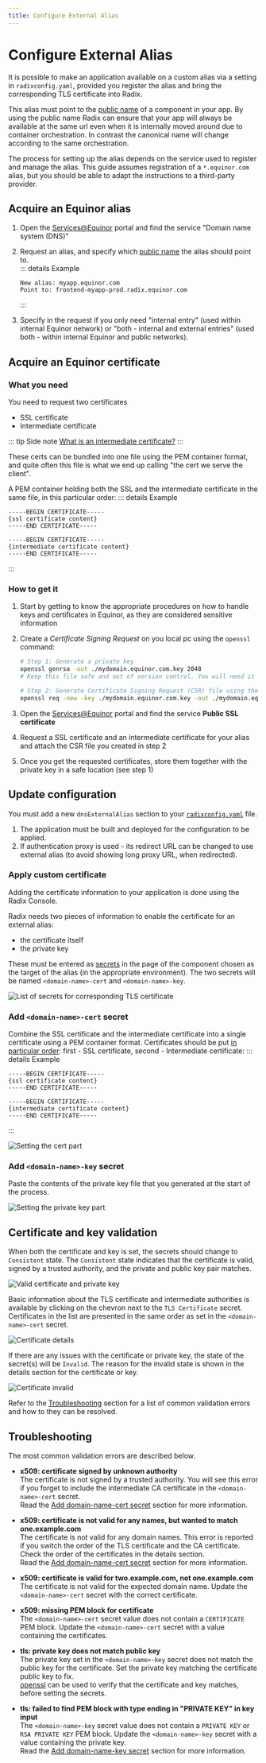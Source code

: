 ```yaml
---
title: Configure External Alias
---
```

# Configure External Alias

It is possible to make an application available on a custom alias via a setting in `radixconfig.yaml`, provided you register the alias and bring the corresponding TLS certificate into Radix.

This alias must point to the [public name](../../docs/topic-domain-names/#public-name) of a component in your app. By using the public name Radix can ensure that your app will always be available at the same url even when it is internally moved around due to container orchestration. In contrast the canonical name will change according to the same orchestration.

The process for setting up the alias depends on the service used to register and manage the alias. This guide assumes registration of a `*.equinor.com` alias, but you should be able to adapt the instructions to a third-party provider.

## Acquire an Equinor alias

1. Open the [Services@Equinor](https://equinor.service-now.com) portal and find the service "Domain name system (DNS)"
1. Request an alias, and specify which [public name](../../docs/topic-domain-names/#public-name) the alias should point to.  
   ::: details Example

    ```raw
    New alias: myapp.equinor.com
    Point to: frontend-myapp-prod.radix.equinor.com
    ```
    :::

1. Specify in the request if you only need "internal entry" (used within internal Equinor network) or "both - internal and external entries" (used both - within internal Equinor and public networks).

## Acquire an Equinor certificate

### What you need

You need to request two certificates

- SSL certificate
- Intermediate certificate

::: tip Side note
[What is an intermediate certificate?](https://support.ssl.com/Knowledgebase/Article/View/11/0/what-is-an-intermediate-certificate)
:::

These certs can be bundled into one file using the PEM container format, and quite often this file is what we end up calling "the cert we serve the client".  

A PEM container holding both the SSL and the intermediate certificate in the same file, in this particular order:
::: details Example
```raw
-----BEGIN CERTIFICATE-----
{ssl certificate content}
-----END CERTIFICATE-----

-----BEGIN CERTIFICATE-----
{intermediate certificate content}
-----END CERTIFICATE-----
```
:::

### How to get it

1. Start by getting to know the appropriate procedures on how to handle keys and certificates in Equinor, as they are considered sensitive information
1. Create a _Certificate Signing Request_ on you local pc using the `openssl` command:

    ```sh
    # Step 1: Generate a private key
    openssl genrsa -out ./mydomain.equinor.com.key 2048
    # Keep this file safe and out of version control. You will need it later. 

    # Step 2: Generate Certificate Signing Request (CSR) file using the private key
    openssl req -new -key ./mydomain.equinor.com.key -out ./mydomain.equinor.com.csr
    ```

1. Open the [Services@Equinor](https://equinor.service-now.com) portal and find the service **Public SSL certificate**
1. Request a SSL certificate and an intermediate certificate for your alias and attach the CSR file you created in step 2
1. Once you get the requested certificates, store them together with the private key in a safe location (see step 1)

## Update configuration

You must add a new `dnsExternalAlias` section to your [`radixconfig.yaml`](../../references/reference-radix-config/#dnsexternalalias) file.  

1. The application must be built and deployed for the configuration to be applied.
1. If authentication proxy is used - its redirect URL can be changed to use external alias (to avoid showing long proxy URL, when redirected).  

### Apply custom certificate

Adding the certificate information to your application is done using the Radix Console.

Radix needs two pieces of information to enable the certificate for an external alias:

- the certificate itself
- the private key

These must be entered as [secrets](../../docs/topic-concepts#secret) in the page of the component chosen as the target of the alias (in the appropriate environment). The two secrets will be named `<domain-name>-cert` and `<domain-name>-key`.

![List of secrets for corresponding TLS certificate](./list-of-external-alias-secrets.png "List of Secrets")

### Add `<domain-name>-cert` secret

Combine the SSL certificate and the intermediate certificate into a single certificate using a PEM container format. Certificates should be put [in particular order](https://www.digicert.com/kb/ssl-support/pem-ssl-creation.htm): first - SSL certificate, second - Intermediate certificate:
::: details Example
```raw
-----BEGIN CERTIFICATE-----
{ssl certificate content}
-----END CERTIFICATE-----

-----BEGIN CERTIFICATE-----
{intermediate certificate content}
-----END CERTIFICATE-----
```
:::

![Setting the cert part](./setting-cert.png "Setting cert")

### Add `<domain-name>-key` secret

Paste the contents of the private key file that you generated at the start of the process.

![Setting the private key part](./setting-private-key.png "Setting private key")

## Certificate and key validation

When both the certificate and key is set, the secrets should change to `Consistent` state. The `Consistent` state indicates that the certificate is valid, signed by a trusted authority, and the private and public key pair matches.

![Valid certificate and private key](./consistent-external-alias.png "Valid certificate and private key")

Basic information about the TLS certificate and intermediate authorities is available by clicking on the chevron next to the `TLS Certificate` secret. Certificates in the list are presented in the same order as set in the `<domain-name>-cert` secret.

![Certificate details](./certificate-details.png "Certificate details")

If there are any issues with the certificate or private key, the state of the secret(s) will be `Invalid`. The reason for the invalid state is shown in the details section for the certificate or key.

![Certificate invalid](./certificate-invalid.png "Certificate invalid")

Refer to the [Troubleshooting](./#troubleshooting) section for a list of common validation errors and how to they can be resolved.

## Troubleshooting

The most common validation errors are described below.

- **x509: certificate signed by unknown authority**  
The certificate is not signed by a trusted authority. You will see this error if you forget to include the intermediate CA certificate in the `<domain-name>-cert` secret.  
Read the [Add domain-name-cert secret](./#add-domain-name-cert-secret) section for more information.

- **x509: certificate is not valid for any names, but wanted to match one.example.com**  
The certificate is not valid for any domain names. This error is reported if you switch the order of the TLS certificate and the CA certificate. Check the order of the certificates in the details section.  
Read the [Add domain-name-cert secret](./#add-domain-name-cert-secret) section for more information.

- **x509: certificate is valid for two.example.com, not one.example.com**  
The certificate is not valid for the expected domain name. Update the `<domain-name>-cert` secret with the correct certificate.

- **x509: missing PEM block for certificate**  
The `<domain-name>-cert` secret value does not contain a `CERTIFICATE` PEM block. Update the `<domain-name>-cert` secret with a value containing the certificates.

- **tls: private key does not match public key**  
The private key set in the `<domain-name>-key` secret does not match the public key for the certificate. Set the private key matching the certificate public key to fix.  
[openssl](https://www.ibm.com/support/pages/openssl-commands-check-and-verify-your-ssl-certificate-key-and-csr) can be used to verify that the certificate and key matches, before setting the secrets.

- **tls: failed to find PEM block with type ending in "PRIVATE KEY" in key input**  
The `<domain-name>-key` secret value does not contain a `PRIVATE KEY` or `RSA PRIVATE KEY` PEM block. Update the `<domain-name>-key` secret with a value containing the private key.  
Read the [Add domain-name-key secret](./#add-domain-name-key-secret) section for more information.
